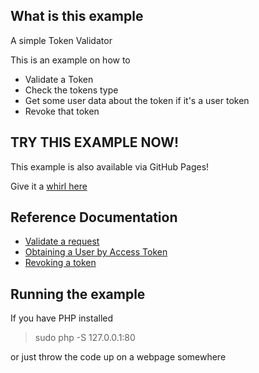 ## What is this example

A simple Token Validator

This is an example on how to

- Validate a Token
- Check the tokens type
- Get some user data about the token if it's a user token
- Revoke that token

## TRY THIS EXAMPLE NOW!

This example is also available via GitHub Pages!

Give it a [whirl here](https://barrycarlyon.github.io/twitch_misc/examples/token_checker/)

## Reference Documentation

- [Validate a request](https://dev.twitch.tv/docs/authentication#validating-requests)
- [Obtaining a User by Access Token](https://dev.twitch.tv/docs/api/reference#get-users)
- [Revoking a token](https://dev.twitch.tv/docs/authentication#revoking-access-tokens)

## Running the example

If you have PHP installed

> sudo php -S 127.0.0.1:80

or just throw the code up on a webpage somewhere
